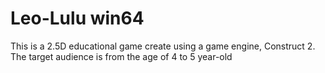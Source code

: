 # Leo-Lulu win64
This is a 2.5D educational game create using a game engine, Construct 2. The target audience is from the age of 4 to 5 year-old
